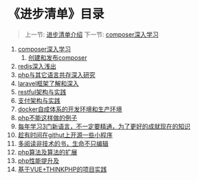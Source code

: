 # 《进步清单》目录
   
   > 上一节: [进步清单介绍](<index.md>)
   > 下一节: [composer深入学习](<1.md>)

   1. [composer深入学习](1.md)
      1. [创建和发布composer](1.1.md)
   2. [redis深入浅出](2.md)
   3. [php与其它语言共存深入研究](3.md)
   4. [laravel框架了解和深入](4.md)
   5. [restful架构与实践](5.md)
   4. [支付架构与实践](4.md)
   5. [docker自成体系的开发环境和生产环境](5.md)
   6. [php不能这样做的例子](6.md)
   7. [每年学习3门新语言，不一定要精通，为了更好的成就现在的知识](7.md)
   8. [趁有时间在githut上开源一些小程序](8.md)
   9. [多阅读非技术的书，生命不只编辑](9.md)
   10. [php算法及算法的扩展](10.md)
   11. [php性能提升及](11.md)
   12. [基于VUE+THINKPHP的项目实践](12.md)